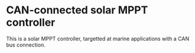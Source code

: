 # CAN-connected solar MPPT controller

This is a solar MPPT controller, targetted at marine applications with a CAN bus connection.
